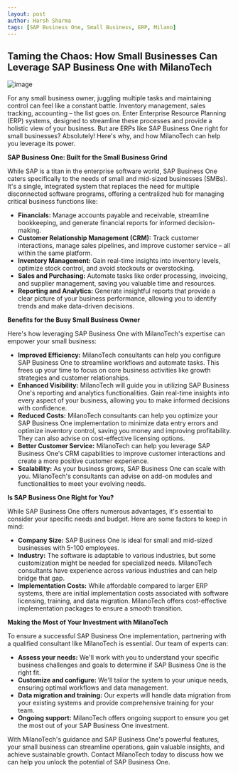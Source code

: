 ```yaml
---
layout: post
author: Harsh Sharma
tags: [SAP Business One, Small Business, ERP, Milano]
---
```




## Taming the Chaos: How Small Businesses Can Leverage SAP Business One with MilanoTech

![image](https://github.com/MilanoTech/milanotech.github.io/assets/166930479/5a638179-a3aa-4610-96c3-a4798d5e7455)


For any small business owner, juggling multiple tasks and maintaining control can feel like a constant battle. Inventory management, sales tracking, accounting – the list goes on. Enter Enterprise Resource Planning (ERP) systems, designed to streamline these processes and provide a holistic view of your business. But are ERPs like SAP Business One right for small businesses? Absolutely! Here's why, and how MilanoTech can help you leverage its power.

**SAP Business One: Built for the Small Business Grind**

While SAP is a titan in the enterprise software world, SAP Business One caters specifically to the needs of small and mid-sized businesses (SMBs). It's a single, integrated system that replaces the need for multiple disconnected software programs, offering a centralized hub for managing critical business functions like:

* **Financials:** Manage accounts payable and receivable, streamline bookkeeping, and generate financial reports for informed decision-making. 
* **Customer Relationship Management (CRM):** Track customer interactions, manage sales pipelines, and improve customer service – all within the same platform. 
* **Inventory Management:** Gain real-time insights into inventory levels, optimize stock control, and avoid stockouts or overstocking.
* **Sales and Purchasing:** Automate tasks like order processing, invoicing, and supplier management, saving you valuable time and resources.
* **Reporting and Analytics:** Generate insightful reports that provide a clear picture of your business performance, allowing you to identify trends and make data-driven decisions.

**Benefits for the Busy Small Business Owner**

Here's how leveraging SAP Business One with MilanoTech's expertise can empower your small business:

* **Improved Efficiency:** MilanoTech consultants can help you configure SAP Business One to streamline workflows and automate tasks. This frees up your time to focus on core business activities like growth strategies and customer relationships.
* **Enhanced Visibility:** MilanoTech will guide you in utilizing SAP Business One's reporting and analytics functionalities. Gain real-time insights into every aspect of your business, allowing you to make informed decisions with confidence. 
* **Reduced Costs:** MilanoTech consultants can help you optimize your SAP Business One implementation to minimize data entry errors and optimize inventory control, saving you money and improving profitability. They can also advise on cost-effective licensing options.
* **Better Customer Service:** MilanoTech can help you leverage SAP Business One's CRM capabilities to improve customer interactions and create a more positive customer experience. 
* **Scalability:**  As your business grows, SAP Business One can scale with you. MilanoTech's consultants can advise on add-on modules and functionalities to meet your evolving needs.

**Is SAP Business One Right for You?**

While SAP Business One offers numerous advantages, it's essential to consider your specific needs and budget. Here are some factors to keep in mind:

* **Company Size:**  SAP Business One is ideal for small and mid-sized businesses with 5-100 employees. 
* **Industry:**  The software is adaptable to various industries, but some customization might be needed for specialized needs. MilanoTech consultants have experience across various industries and can help bridge that gap.
* **Implementation Costs:**  While affordable compared to larger ERP systems, there are initial implementation costs associated with software licensing, training, and data migration. MilanoTech offers cost-effective implementation packages to ensure a smooth transition.

**Making the Most of Your Investment with MilanoTech**

To ensure a successful SAP Business One implementation, partnering with a qualified consultant like MilanoTech is essential. Our team of experts can:

* **Assess your needs:** We'll work with you to understand your specific business challenges and goals to determine if SAP Business One is the right fit.
* **Customize and configure:**  We'll tailor the system to your unique needs, ensuring optimal workflows and data management.
* **Data migration and training:** Our experts will handle data migration from your existing systems and provide comprehensive training for your team.
* **Ongoing support:** MilanoTech offers ongoing support to ensure you get the most out of your SAP Business One investment.

With MilanoTech's guidance and SAP Business One's powerful features, your small business can streamline operations, gain valuable insights, and achieve sustainable growth. Contact MilanoTech today to discuss how we can help you unlock the potential of SAP Business One.
